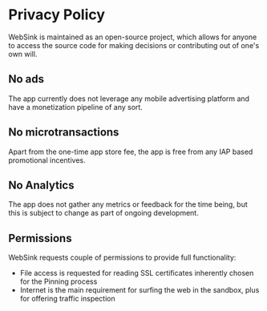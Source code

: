 # Privacy Policy

WebSink is maintained as an open-source project, which allows for anyone to access the source code for making decisions or contributing out of one's own will.

## No ads
The app currently does not leverage any mobile advertising platform and have a monetization pipeline of any sort. 

## No microtransactions
Apart from the one-time app store fee, the app is free from any IAP based promotional incentives.

## No Analytics
The app does not gather any metrics or feedback for the time being, but this is subject to change as part of ongoing development.

## Permissions

WebSink requests couple of permissions to provide full functionality:
 - File access is requested for reading SSL certificates inherently chosen for the Pinning process
 - Internet is the main requirement for surfing the web in the sandbox, plus for offering traffic inspection
